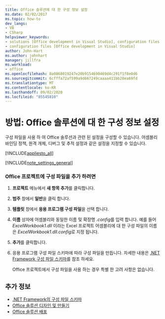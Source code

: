```yaml
---
title: Office 솔루션에 대 한 구성 정보 설정
ms.date: 02/02/2017
ms.topic: how-to
dev_langs:
- VB
- CSharp
helpviewer_keywords:
- solutions [Office development in Visual Studio], configuration files
- configuration files [Office development in Visual Studio]
author: John-Hart
ms.author: johnhart
manager: jillfra
ms.workload:
- office
ms.openlocfilehash: 8a0868019247e20b9154690469d4c291f1f8e0d6
ms.sourcegitcommit: 6cfffa72af599a9d667249caaaa411bb28ea69fd
ms.translationtype: MT
ms.contentlocale: ko-KR
ms.lasthandoff: 09/02/2020
ms.locfileid: "85545810"
---
```

# <a name="how-to-set-up-configuration-information-for-an-office-solution"></a>방법: Office 솔루션에 대 한 구성 정보 설정
  구성 파일을 사용 하 여 Office 솔루션과 관련 된 설정을 구성할 수 있습니다. 어셈블리 바인딩 정책, 원격 개체, 디버그 및 추적 설정과 같은 설정을 지정할 수 있습니다.

 [!INCLUDE[appliesto_all](../vsto/includes/appliesto-all-md.md)]

 [!INCLUDE[note_settings_general](../sharepoint/includes/note-settings-general-md.md)]

### <a name="to-add-a-configuration-file-to-your-office-project"></a>Office 프로젝트에 구성 파일을 추가 하려면

1. **프로젝트** 메뉴에서 **새 항목 추가**를 클릭합니다.

2. **범주** 창에서 **일반**을 클릭 합니다.

3. **템플릿** 창에서 **응용 프로그램 구성 파일**을 선택 합니다.

4. **이름** 상자에 어셈블리와 동일한 이름 및 확장명 *.config*를 입력 합니다. 예를 들어 *ExcelWorkbook1.dll* 이라는 Excel 프로젝트 어셈블리에 대 한 구성 파일의 이름은 *ExcelWorkbook1.dll.config*로 지정 됩니다.

5. **추가**를 클릭합니다.

6. 응용 프로그램 구성 파일 스키마에 따라 구성 파일을 만듭니다. 자세한 내용은 [.NET Framework 구성 파일 스키마](/dotnet/framework/configure-apps/file-schema/index)를 참조 하세요.

   Office 프로젝트에서 구성 파일을 사용 하는 경우 특별 한 고려 사항은 없습니다.

## <a name="see-also"></a>추가 정보
- [.NET Framework의 구성 파일 스키마](/dotnet/framework/configure-apps/file-schema/index)
- [Office 솔루션 디자인 및 만들기](../vsto/designing-and-creating-office-solutions.md)
- [Office 솔루션 배포](../vsto/deploying-an-office-solution.md)
